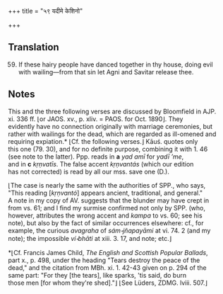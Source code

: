 +++
title = "५९ यदीमे केशिनो"

+++
## Translation
59. If these hairy people have danced together in thy house, doing evil  
with wailing—from that sin let Agni and Savitar release thee.

## Notes
This and the three following verses are discussed by Bloomfield in AJP.  
xi. 336 ff. ⌊or JAOS. xv., p. xliv. = PAOS. for Oct. 1890⌋. They  
evidently have no connection originally with marriage ceremonies, but  
rather with wailings for the dead, which are regarded as ill-omened and  
requiring expiation.\* ⌊Cf. the following verses.⌋ Kāuś. quotes only  
this one (79. 30), and for no definite purpose, combining it with 1. 46  
(see note to the latter). Ppp. reads in **a** *yad amī* for *yadī ’me*,  
and in **c** *kṛṇvatīs*. The false accent *kṛṇvantás* (which our edition  
has not corrected) is read by all our mss. save one (D.).  
  
⌊The case is nearly the same with the authorities of SPP., who says,  
"This reading \[*kṛṇvantó*\] appears ancient, traditional, and general."  
A note in my copy of AV. suggests that the blunder may have crept in  
from vs. 61; and I find my surmise confirmed not only by SPP. (who,  
however, attributes the wrong accent and *kampa* to vs. 60; see his  
note), but also by the fact of similar occurrences elsewhere: cf., for  
example, the curious *avagraha* of *sám॰jñapayāmi* at vi. 74. 2 (and my  
note); the impossible *ví॰bhāti* at xiii. 3. 17, and note; etc.⌋  
  
\*⌊Cf. Francis James Child, *The English and Scottish Popular Ballads*,  
part x., p. 498, under the heading "Tears destroy the peace of the  
dead," and the citation from MBh. xi. 1. 42-43 given on p. 294 of the  
same part: "For they \[the tears\], like sparks, 'tis said, do burn  
those men \[for whom they're shed\]."⌋ ⌊See Lüders, ZDMG. lviii. 507.⌋

